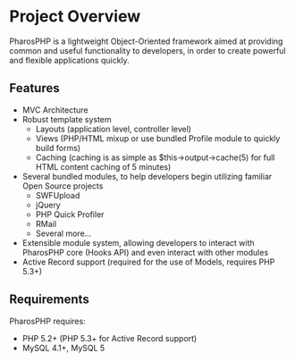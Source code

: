 Project Overview
================

PharosPHP is a lightweight Object-Oriented framework aimed at providing common and useful functionality to developers, in order to create powerful and flexible applications quickly.

Features
--------

- MVC Architecture
- Robust template system
	- Layouts (application level, controller level)
	- Views (PHP/HTML mixup or use bundled Profile module to quickly build forms)
	- Caching (caching is as simple as $this->output->cache(5) for full HTML content caching of 5 minutes)
- Several bundled modules, to help developers begin utilizing familiar Open Source projects
	- SWFUpload
	- jQuery
	- PHP Quick Profiler
	- RMail
	- Several more...
- Extensible module system, allowing developers to interact with PharosPHP core (Hooks API) and even interact with other modules
- Active Record support (required for the use of Models, requires PHP 5.3+)

Requirements
------------
PharosPHP requires:
- PHP 5.2+ (PHP 5.3+ for Active Record support)
- MySQL 4.1+, MySQL 5
